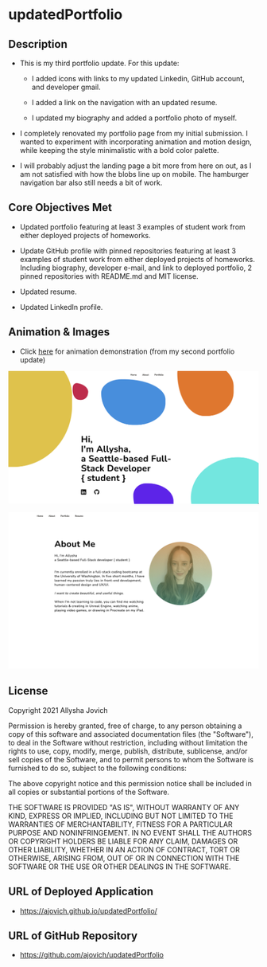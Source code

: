 # updatedPortfolio

## Description

* This is my third portfolio update. For this update:

    * I added icons with links to my updated Linkedin, GitHub account, and developer gmail. 

    * I added a link on the navigation with an updated resume.

    * I updated my biography and added a portfolio photo of myself. 

* I completely renovated my portfolio page from my initial submission. I wanted to experiment with incorporating animation and motion design, while keeping the style minimalistic with a bold color palette. 

* I will probably adjust the landing page a bit more from here on out, as I am not satisfied with how the blobs line up on mobile. The hamburger navigation bar also still needs a bit of work. 


## Core Objectives Met

* Updated portfolio featuring at least 3 examples of student work from either deployed projects of homeworks.

* Update GitHub profile with pinned repositories featuring at least 3 examples of student work from either deployed projects of homeworks. Including biography, developer e-mail, and link to deployed portfolio, 2 pinned repositories with README.md and MIT license. 

* Updated resume.

* Updated LinkedIn profile.


## Animation & Images

* Click [here](https://drive.google.com/file/d/1irKlzIb7i2jPGobVLLAqWnS-ssDQ1lft/view?usp=sharing) for animation demonstration (from my second portfolio update)

![Portfolio Landing Page](assets/images/PortfolioLandingPage.png)

![About Me Page](assets/images/aboutMePage.png)


## License

Copyright 2021 Allysha Jovich

Permission is hereby granted, free of charge, to any person obtaining a copy of this software and associated documentation files (the "Software"), to deal in the Software without restriction, including without limitation the rights to use, copy, modify, merge, publish, distribute, sublicense, and/or sell copies of the Software, and to permit persons to whom the Software is furnished to do so, subject to the following conditions:

The above copyright notice and this permission notice shall be included in all copies or substantial portions of the Software.

THE SOFTWARE IS PROVIDED "AS IS", WITHOUT WARRANTY OF ANY KIND, EXPRESS OR IMPLIED, INCLUDING BUT NOT LIMITED TO THE WARRANTIES OF MERCHANTABILITY, FITNESS FOR A PARTICULAR PURPOSE AND NONINFRINGEMENT. IN NO EVENT SHALL THE AUTHORS OR COPYRIGHT HOLDERS BE LIABLE FOR ANY CLAIM, DAMAGES OR OTHER LIABILITY, WHETHER IN AN ACTION OF CONTRACT, TORT OR OTHERWISE, ARISING FROM, OUT OF OR IN CONNECTION WITH THE SOFTWARE OR THE USE OR OTHER DEALINGS IN THE SOFTWARE.


## URL of Deployed Application

* https://ajovich.github.io/updatedPortfolio/


## URL of GitHub Repository

* https://github.com/ajovich/updatedPortfolio
